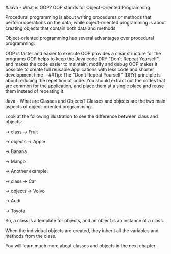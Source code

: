#Java - What is OOP?
OOP stands for Object-Oriented Programming.

Procedural programming is about writing procedures or methods that perform operations on the data, while object-oriented programming is about creating objects that contain both data and methods.

Object-oriented programming has several advantages over procedural programming:

OOP is faster and easier to execute
OOP provides a clear structure for the programs
OOP helps to keep the Java code DRY "Don't Repeat Yourself", and makes the code easier to maintain, modify and debug
OOP makes it possible to create full reusable applications with less code and shorter development time
--##Tip: The "Don't Repeat Yourself" (DRY) principle is about reducing the repetition of code. You should extract out the codes that are common for the application, and place them at a single place and reuse them instead of repeating it.

Java - What are Classes and Objects?
Classes and objects are the two main aspects of object-oriented programming.

Look at the following illustration to see the difference between class and objects:

->  class
->  Fruit

->  objects
->  Apple

->  Banana

->  Mango

->  Another example:

->  class
->  Car

->  objects
->  Volvo

->  Audi

->  Toyota

So, a class is a template for objects, and an object is an instance of a class.

When the individual objects are created, they inherit all the variables and methods from the class.

You will learn much more about classes and objects in the next chapter.



